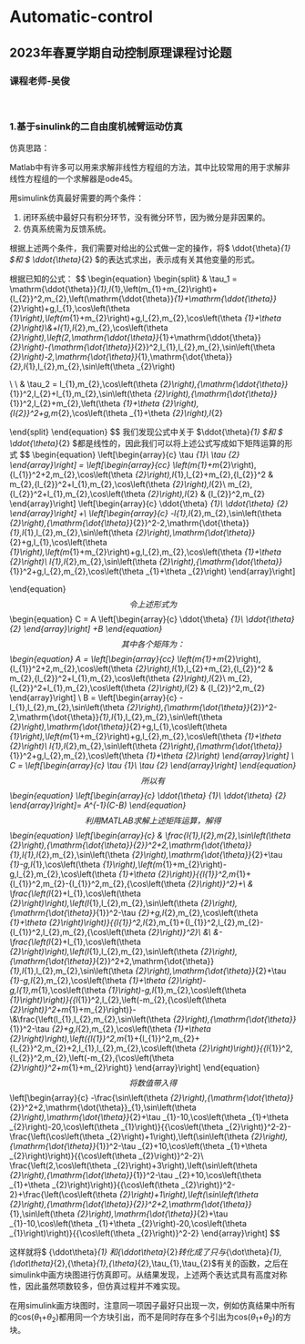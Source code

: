 # Automatic-control

## 2023年春夏学期自动控制原理课程讨论题  
### 课程老师-吴俊  
<br>

### 1.基于sinulink的二自由度机械臂运动仿真  
仿真思路：

Matlab中有许多可以用来求解非线性方程组的方法，其中比较常用的用于求解非线性方程组的一个求解器是ode45。

用simulink仿真最好需要的两个条件：

1. 闭环系统中最好只有积分环节，没有微分环节，因为微分是非因果的。
2. 仿真系统需为反馈系统。

根据上述两个条件，我们需要对给出的公式做一定的操作，将$ \ddot{\theta}_{1} $和 $ \ddot{\theta}_{2} $的表达式求出，表示成有关其他变量的形式。

根据已知的公式：
$$
\begin{equation}
\begin{split}
& \tau_1 = \mathrm{\ddot{\theta}}_{1}\,l_{1}\,\left(m_{1}+m_{2}\right)+{l_{2}}^2\,m_{2}\,\left(\mathrm{\ddot{\theta}}_{1}+\mathrm{\ddot{\theta}}_{2}\right)+g\,l_{1}\,\cos\left(\theta _{1}\right)\,\left(m_{1}+m_{2}\right)+g\,l_{2}\,m_{2}\,\cos\left(\theta _{1}+\theta _{2}\right)\\&+l_{1}\,l_{2}\,m_{2}\,\cos\left(\theta _{2}\right)\,\left(2\,\mathrm{\ddot{\theta}}_{1}+\mathrm{\ddot{\theta}}_{2}\right)-{\mathrm{\dot{\theta}}_{2}}^2\,l_{1}\,l_{2}\,m_{2}\,\sin\left(\theta _{2}\right)-2\,\mathrm{\dot{\theta}}_{1}\,\mathrm{\dot{\theta}}_{2}\,l_{1}\,l_{2}\,m_{2}\,\sin\left(\theta _{2}\right)

\\
\\
& \tau_2 = l_{1}\,m_{2}\,\cos\left(\theta _{2}\right)\,{\mathrm{\ddot{\theta}}_{1}}^2\,l_{2}+l_{1}\,m_{2}\,\sin\left(\theta _{2}\right)\,{\mathrm{\dot{\theta}}_{1}}^2\,l_{2}+m_{2}\,\left(\theta _{1}+\theta _{2}\right)\,{l_{2}}^2+g\,m_{2}\,\cos\left(\theta _{1}+\theta _{2}\right)\,l_{2}


\end{split}
\end{equation}
$$
我们发现公式中关于 $\ddot{\theta}_{1} $和 $ \ddot{\theta}_{2} $都是线性的，因此我们可以将上述公式写成如下矩阵运算的形式
$$
\begin{equation}
\left[\begin{array}{c} \tau _{1}\\ \tau _{2} \end{array}\right] = 
\left[\begin{array}{cc} \left(m_{1}+m_{2}\right)\,{l_{1}}^2+2\,m_{2}\,\cos\left(\theta _{2}\right)\,l_{1}\,l_{2}+m_{2}\,{l_{2}}^2 & m_{2}\,{l_{2}}^2+l_{1}\,m_{2}\,\cos\left(\theta _{2}\right)\,l_{2}\\ m_{2}\,{l_{2}}^2+l_{1}\,m_{2}\,\cos\left(\theta _{2}\right)\,l_{2} & {l_{2}}^2\,m_{2} 
\end{array}\right]
\left[\begin{array}{c} \ddot{\theta} _{1}\\ \ddot{\theta} _{2} \end{array}\right]
+\\
\left[\begin{array}{c} -l_{1}\,l_{2}\,m_{2}\,\sin\left(\theta _{2}\right)\,{\mathrm{\dot{\theta}}_{2}}^2-2\,\mathrm{\dot{\theta}}_{1}\,l_{1}\,l_{2}\,m_{2}\,\sin\left(\theta _{2}\right)\,\mathrm{\dot{\theta}}_{2}+g\,l_{1}\,\cos\left(\theta _{1}\right)\,\left(m_{1}+m_{2}\right)+g\,l_{2}\,m_{2}\,\cos\left(\theta _{1}+\theta _{2}\right)\\ l_{1}\,l_{2}\,m_{2}\,\sin\left(\theta _{2}\right)\,{\mathrm{\dot{\theta}}_{1}}^2+g\,l_{2}\,m_{2}\,\cos\left(\theta _{1}+\theta _{2}\right) \end{array}\right]

\end{equation}
$$
令上述形式为
$$
\begin{equation}
C = A
\left[\begin{array}{c} \ddot{\theta} _{1}\\ \ddot{\theta} _{2} \end{array}\right]
+B
\end{equation}
$$
其中各个矩阵为：
$$
\begin{equation}
A = 
\left[\begin{array}{cc} \left(m_{1}+m_{2}\right)\,{l_{1}}^2+2\,m_{2}\,\cos\left(\theta _{2}\right)\,l_{1}\,l_{2}+m_{2}\,{l_{2}}^2 & m_{2}\,{l_{2}}^2+l_{1}\,m_{2}\,\cos\left(\theta _{2}\right)\,l_{2}\\ m_{2}\,{l_{2}}^2+l_{1}\,m_{2}\,\cos\left(\theta _{2}\right)\,l_{2} & {l_{2}}^2\,m_{2} 
\end{array}\right]
\\
B = \left[\begin{array}{c} -l_{1}\,l_{2}\,m_{2}\,\sin\left(\theta _{2}\right)\,{\mathrm{\dot{\theta}}_{2}}^2-2\,\mathrm{\dot{\theta}}_{1}\,l_{1}\,l_{2}\,m_{2}\,\sin\left(\theta _{2}\right)\,\mathrm{\dot{\theta}}_{2}+g\,l_{1}\,\cos\left(\theta _{1}\right)\,\left(m_{1}+m_{2}\right)+g\,l_{2}\,m_{2}\,\cos\left(\theta _{1}+\theta _{2}\right)\\ l_{1}\,l_{2}\,m_{2}\,\sin\left(\theta _{2}\right)\,{\mathrm{\dot{\theta}}_{1}}^2+g\,l_{2}\,m_{2}\,\cos\left(\theta _{1}+\theta _{2}\right) \end{array}\right]
\\
C = \left[\begin{array}{c} \tau _{1}\\ \tau _{2} \end{array}\right]
\end{equation}
$$
所以有
$$
\begin{equation}
\left[\begin{array}{c} \ddot{\theta} _{1}\\ \ddot{\theta} _{2} \end{array}\right]=
A^{-1}(C-B)
\end{equation}
$$
利用MATLAB求解上述矩阵运算，解得
$$
\begin{equation}
\left[\begin{array}{c} & \frac{l_{1}\,l_{2}\,m_{2}\,\sin\left(\theta _{2}\right)\,{\mathrm{\dot{\theta}}_{2}}^2+2\,\mathrm{\dot{\theta}}_{1}\,l_{1}\,l_{2}\,m_{2}\,\sin\left(\theta _{2}\right)\,\mathrm{\dot{\theta}}_{2}+\tau _{1}-g\,l_{1}\,\cos\left(\theta _{1}\right)\,\left(m_{1}+m_{2}\right)-g\,l_{2}\,m_{2}\,\cos\left(\theta _{1}+\theta _{2}\right)}{{l_{1}}^2\,m_{1}+{l_{1}}^2\,m_{2}-{l_{1}}^2\,m_{2}\,{\cos\left(\theta _{2}\right)}^2}+\\ & \frac{\left(l_{2}+l_{1}\,\cos\left(\theta _{2}\right)\right)\,\left(l_{1}\,l_{2}\,m_{2}\,\sin\left(\theta _{2}\right)\,{\mathrm{\dot{\theta}}_{1}}^2-\tau _{2}+g\,l_{2}\,m_{2}\,\cos\left(\theta _{1}+\theta _{2}\right)\right)}{{l_{1}}^2\,l_{2}\,m_{1}+{l_{1}}^2\,l_{2}\,m_{2}-{l_{1}}^2\,l_{2}\,m_{2}\,{\cos\left(\theta _{2}\right)}^2}\\
&\\ &-\frac{\left(l_{2}+l_{1}\,\cos\left(\theta _{2}\right)\right)\,\left(l_{1}\,l_{2}\,m_{2}\,\sin\left(\theta _{2}\right)\,{\mathrm{\dot{\theta}}_{2}}^2+2\,\mathrm{\dot{\theta}}_{1}\,l_{1}\,l_{2}\,m_{2}\,\sin\left(\theta _{2}\right)\,\mathrm{\dot{\theta}}_{2}+\tau _{1}-g\,l_{2}\,m_{2}\,\cos\left(\theta _{1}+\theta _{2}\right)-g\,l_{1}\,m_{1}\,\cos\left(\theta _{1}\right)-g\,l_{1}\,m_{2}\,\cos\left(\theta _{1}\right)\right)}{{l_{1}}^2\,l_{2}\,\left(-m_{2}\,{\cos\left(\theta _{2}\right)}^2+m_{1}+m_{2}\right)}-\\&\frac{\left(l_{1}\,l_{2}\,m_{2}\,\sin\left(\theta _{2}\right)\,{\mathrm{\dot{\theta}}_{1}}^2-\tau _{2}+g\,l_{2}\,m_{2}\,\cos\left(\theta _{1}+\theta _{2}\right)\right)\,\left({l_{1}}^2\,m_{1}+{l_{1}}^2\,m_{2}+{l_{2}}^2\,m_{2}+2\,l_{1}\,l_{2}\,m_{2}\,\cos\left(\theta _{2}\right)\right)}{{l_{1}}^2\,{l_{2}}^2\,m_{2}\,\left(-m_{2}\,{\cos\left(\theta _{2}\right)}^2+m_{1}+m_{2}\right)} \end{array}\right]
\end{equation}
$$
将数值带入得
$$
\left[\begin{array}{c} -\frac{\sin\left(\theta _{2}\right)\,{\mathrm{\dot{\theta}}_{2}}^2+2\,\mathrm{\dot{\theta}}_{1}\,\sin\left(\theta _{2}\right)\,\mathrm{\dot{\theta}}_{2}+\tau _{1}-10\,\cos\left(\theta _{1}+\theta _{2}\right)-20\,\cos\left(\theta _{1}\right)}{{\cos\left(\theta _{2}\right)}^2-2}-\frac{\left(\cos\left(\theta _{2}\right)+1\right)\,\left(\sin\left(\theta _{2}\right)\,{\mathrm{\dot{\theta}}_{1}}^2-\tau _{2}+10\,\cos\left(\theta _{1}+\theta _{2}\right)\right)}{{\cos\left(\theta _{2}\right)}^2-2}\\ \frac{\left(2\,\cos\left(\theta _{2}\right)+3\right)\,\left(\sin\left(\theta _{2}\right)\,{\mathrm{\dot{\theta}}_{1}}^2-\tau _{2}+10\,\cos\left(\theta _{1}+\theta _{2}\right)\right)}{{\cos\left(\theta _{2}\right)}^2-2}+\frac{\left(\cos\left(\theta _{2}\right)+1\right)\,\left(\sin\left(\theta _{2}\right)\,{\mathrm{\dot{\theta}}_{2}}^2+2\,\mathrm{\dot{\theta}}_{1}\,\sin\left(\theta _{2}\right)\,\mathrm{\dot{\theta}}_{2}+\tau _{1}-10\,\cos\left(\theta _{1}+\theta _{2}\right)-20\,\cos\left(\theta _{1}\right)\right)}{{\cos\left(\theta _{2}\right)}^2-2} \end{array}\right]
$$


这样就将$ {\ddot\theta}_{1} $和${\ddot\theta}_{2}$转化成了只与${\dot\theta}_{1}$,${\dot\theta}_{2}$,${\theta}_{1}$,${\theta}_{2}$,$\tau_{1}$,$\tau_{2}$有关的函数，之后在simulink中画方块图进行仿真即可。从结果发现，上述两个表达式具有高度对称性，因此虽然项数较多，但仿真过程并不难实现。



在用simulink画方块图时，注意同一项因子最好只出现一次，例如仿真结果中所有的cos($\theta_1$+$\theta_2$)都用同一个方块引出，而不是同时存在多个引出为cos($\theta_1$+$\theta_2$)的方块。
